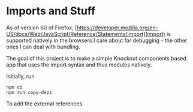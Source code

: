 # Imports and Stuff
As of version 60 of Firefox, [https://developer.mozilla.org/en-US/docs/Web/JavaScript/Reference/Statements/import](import) is supported natively in the browsers I care about for debugging - the other ones I can deal with bundling.

The goal of this project is to make a simple Knockout components based app that
uses the import syntax and thus modules natively.

Initially, run

	npm ci
	npm run copy-deps

To add the external references.

